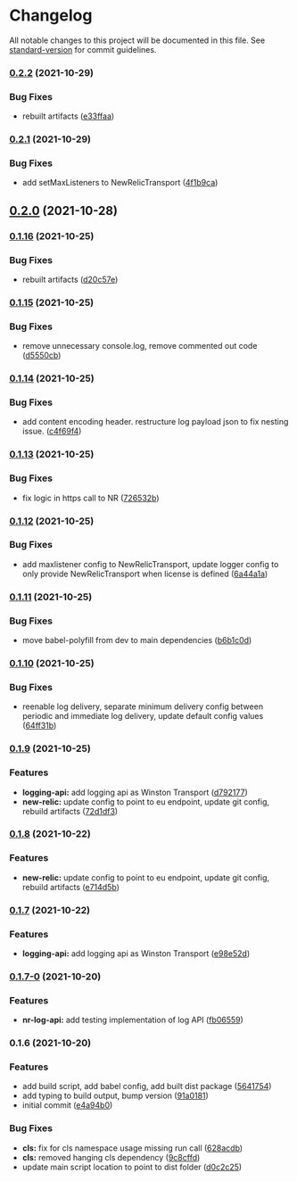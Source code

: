 # Changelog

All notable changes to this project will be documented in this file. See [standard-version](https://github.com/conventional-changelog/standard-version) for commit guidelines.

### [0.2.2](https://bitbucket.org/calmisland/kidsloop-nodejs-logger/compare/v0.2.1...v0.2.2) (2021-10-29)


### Bug Fixes

* rebuilt artifacts ([e33ffaa](https://bitbucket.org/calmisland/kidsloop-nodejs-logger/commit/e33ffaa6e15f4c157db39c9f502055d32ac76e35))

### [0.2.1](https://bitbucket.org/calmisland/kidsloop-nodejs-logger/compare/v0.2.0...v0.2.1) (2021-10-29)


### Bug Fixes

* add setMaxListeners to NewRelicTransport ([4f1b9ca](https://bitbucket.org/calmisland/kidsloop-nodejs-logger/commit/4f1b9caa2cfd32ee0a729d0e11eced13f68469f7))

## [0.2.0](https://bitbucket.org/calmisland/kidsloop-nodejs-logger/compare/v0.1.16...v0.2.0) (2021-10-28)

### [0.1.16](https://bitbucket.org/calmisland/kidsloop-nodejs-logger/compare/v0.1.15...v0.1.16) (2021-10-25)


### Bug Fixes

* rebuilt artifacts ([d20c57e](https://bitbucket.org/calmisland/kidsloop-nodejs-logger/commit/d20c57e9b607d0bbec37c8f62203085e2c6789a7))

### [0.1.15](https://bitbucket.org/calmisland/kidsloop-nodejs-logger/compare/v0.1.14...v0.1.15) (2021-10-25)


### Bug Fixes

* remove unnecessary console.log, remove commented out code ([d5550cb](https://bitbucket.org/calmisland/kidsloop-nodejs-logger/commit/d5550cb2028e6bfd06ba6ceb9274a12c616d9c20))

### [0.1.14](https://bitbucket.org/calmisland/kidsloop-nodejs-logger/compare/v0.1.13...v0.1.14) (2021-10-25)


### Bug Fixes

* add content encoding header. restructure log payload json to fix nesting issue. ([c4f69f4](https://bitbucket.org/calmisland/kidsloop-nodejs-logger/commit/c4f69f44ab6f255a5d7b444be66980f933b04ecf))

### [0.1.13](https://bitbucket.org/calmisland/kidsloop-nodejs-logger/compare/v0.1.12...v0.1.13) (2021-10-25)


### Bug Fixes

* fix logic in https call to NR ([726532b](https://bitbucket.org/calmisland/kidsloop-nodejs-logger/commit/726532b8ccbbcc7788acff58bb29795bb68eac46))

### [0.1.12](https://bitbucket.org/calmisland/kidsloop-nodejs-logger/compare/v0.1.11...v0.1.12) (2021-10-25)


### Bug Fixes

* add maxlistener config to NewRelicTransport, update logger config to only provide NewRelicTransport when license is defined ([6a44a1a](https://bitbucket.org/calmisland/kidsloop-nodejs-logger/commit/6a44a1ac9810e3b2ad03f29df3bfa1bb4eba21a8))

### [0.1.11](https://bitbucket.org/calmisland/kidsloop-nodejs-logger/compare/v0.1.10...v0.1.11) (2021-10-25)


### Bug Fixes

* move babel-polyfill from dev to main dependencies ([b6b1c0d](https://bitbucket.org/calmisland/kidsloop-nodejs-logger/commit/b6b1c0d4d0dd04f079bc9670596b73753f31ba4d))

### [0.1.10](https://bitbucket.org/calmisland/kidsloop-nodejs-logger/compare/v0.1.9...v0.1.10) (2021-10-25)


### Bug Fixes

* reenable log delivery, separate minimum delivery config between periodic and immediate log delivery, update default config values ([64ff31b](https://bitbucket.org/calmisland/kidsloop-nodejs-logger/commit/64ff31befa8638a8a622950dc05304a2951c13ab))

### [0.1.9](https://bitbucket.org/calmisland/kidsloop-nodejs-logger/compare/v0.1.7-0...v0.1.9) (2021-10-25)


### Features

* **logging-api:** add logging api as Winston Transport ([d792177](https://bitbucket.org/calmisland/kidsloop-nodejs-logger/commit/d79217757fb098c9ca56ac554131d2489ba4fda2))
* **new-relic:** update config to point to eu endpoint, update git config, rebuild artifacts ([72d1df3](https://bitbucket.org/calmisland/kidsloop-nodejs-logger/commit/72d1df324426739b33b5af030cff2a85775804b1))

### [0.1.8](https://bitbucket.org/calmisland/kidsloop-nodejs-logger/compare/v0.1.7...v0.1.8) (2021-10-22)


### Features

* **new-relic:** update config to point to eu endpoint, update git config, rebuild artifacts ([e714d5b](https://bitbucket.org/calmisland/kidsloop-nodejs-logger/commit/e714d5be9d8fc0803315cda30b11d7de1225930f))

### [0.1.7](https://bitbucket.org/calmisland/kidsloop-nodejs-logger/compare/v0.1.7-0...v0.1.7) (2021-10-22)


### Features

* **logging-api:** add logging api as Winston Transport ([e98e52d](https://bitbucket.org/calmisland/kidsloop-nodejs-logger/commit/e98e52d6d6c7bad329b7c1aa902d152af1c9ce37))

### [0.1.7-0](https://bitbucket.org/calmisland/kidsloop-nodejs-logger/compare/v0.1.6...v0.1.7-0) (2021-10-20)


### Features

* **nr-log-api:** add testing implementation of log API ([fb06559](https://bitbucket.org/calmisland/kidsloop-nodejs-logger/commit/fb0655912a76db032b70cf46f707cd7b25d61a06))

### 0.1.6 (2021-10-20)


### Features

* add build script, add babel config, add built dist package ([5641754](https://bitbucket.org/calmisland/kidsloop-nodejs-logger/commit/5641754e6d7c342a3c5aaf48e23056c1bfa233a3))
* add typing to build output, bump version ([91a0181](https://bitbucket.org/calmisland/kidsloop-nodejs-logger/commit/91a01810c3a6b0c8cc6d3c93d4ba516a359017dc))
* initial commit ([e4a94b0](https://bitbucket.org/calmisland/kidsloop-nodejs-logger/commit/e4a94b0732903d7d64815fe06ef17077508a6ae7))


### Bug Fixes

* **cls:** fix for cls namespace usage missing run call ([628acdb](https://bitbucket.org/calmisland/kidsloop-nodejs-logger/commit/628acdbd32cc07920166dd581186d200f1c143d4))
* **cls:** removed hanging cls dependency ([9c8cffd](https://bitbucket.org/calmisland/kidsloop-nodejs-logger/commit/9c8cffd233c1c02431feec4519b3dfb47de9fe72))
* update main script location to point to dist folder ([d0c2c25](https://bitbucket.org/calmisland/kidsloop-nodejs-logger/commit/d0c2c259cc45eb18356399a832fa6ba98e2e74f7))
